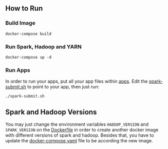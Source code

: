 ## How to Run
### Build Image
```shell
docker-compose build
```

### Run Spark, Hadoop and YARN
```shell
docker-compose up -d
```

### Run Apps
In order to run your apps, put all your app files within [apps](apps). Edit the [spark-submit.sh](spark-submit.sh) to point to your app, then just run:
```shell
./spark-submit.sh
```

## Spark and Hadoop Versions
You may just change the environment variables `HADOOP_VERSION` and `SPARK_VERSION` on the [Dockerfile](Dockerfile) in order to create another docker image with 
different versions of spark and hadoop. Besides that, you have to update the [docker-compose.yaml](docker-compose.yaml) file to be according the new image.
